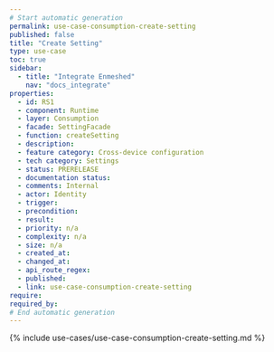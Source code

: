 ```yaml
---
# Start automatic generation
permalink: use-case-consumption-create-setting
published: false
title: "Create Setting"
type: use-case
toc: true
sidebar:
  - title: "Integrate Enmeshed"
    nav: "docs_integrate"
properties:
  - id: RS1
  - component: Runtime
  - layer: Consumption
  - facade: SettingFacade
  - function: createSetting
  - description:
  - feature category: Cross-device configuration
  - tech category: Settings
  - status: PRERELEASE
  - documentation status:
  - comments: Internal
  - actor: Identity
  - trigger:
  - precondition:
  - result:
  - priority: n/a
  - complexity: n/a
  - size: n/a
  - created_at:
  - changed_at:
  - api_route_regex:
  - published:
  - link: use-case-consumption-create-setting
require:
required_by:
# End automatic generation
---
```


{% include use-cases/use-case-consumption-create-setting.md %}
